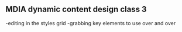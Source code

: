 ## MDIA dynamic content design class 3


-editing in the styles grid
-grabbing key elements to use over and over
